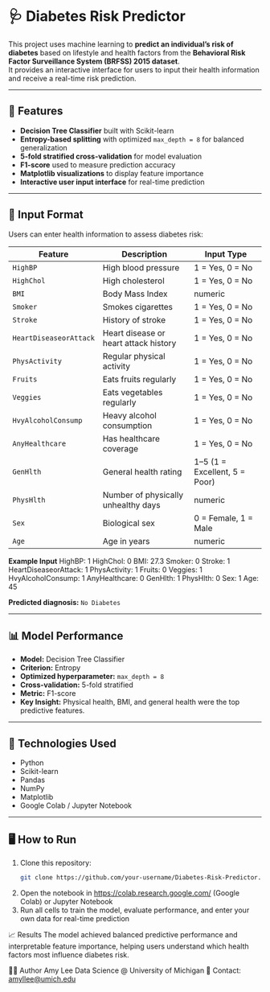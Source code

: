 # 🩺 Diabetes Risk Predictor
This project uses machine learning to **predict an individual’s risk of diabetes** based on lifestyle and health factors from the **Behavioral Risk Factor Surveillance System (BRFSS) 2015 dataset**.  
It provides an interactive interface for users to input their health information and receive a real-time risk prediction.

---

## 🚀 Features
- **Decision Tree Classifier** built with Scikit-learn  
- **Entropy-based splitting** with optimized `max_depth = 8` for balanced generalization  
- **5-fold stratified cross-validation** for model evaluation  
- **F1-score** used to measure prediction accuracy  
- **Matplotlib visualizations** to display feature importance  
- **Interactive user input interface** for real-time prediction

---

## 🧩 Input Format
Users can enter health information to assess diabetes risk:

| Feature | Description | Input Type |
|----------|--------------|------------|
| `HighBP` | High blood pressure | 1 = Yes, 0 = No |
| `HighChol` | High cholesterol | 1 = Yes, 0 = No |
| `BMI` | Body Mass Index | numeric |
| `Smoker` | Smokes cigarettes | 1 = Yes, 0 = No |
| `Stroke` | History of stroke | 1 = Yes, 0 = No |
| `HeartDiseaseorAttack` | Heart disease or heart attack history | 1 = Yes, 0 = No |
| `PhysActivity` | Regular physical activity | 1 = Yes, 0 = No |
| `Fruits` | Eats fruits regularly | 1 = Yes, 0 = No |
| `Veggies` | Eats vegetables regularly | 1 = Yes, 0 = No |
| `HvyAlcoholConsump` | Heavy alcohol consumption | 1 = Yes, 0 = No |
| `AnyHealthcare` | Has healthcare coverage | 1 = Yes, 0 = No |
| `GenHlth` | General health rating | 1–5 (1 = Excellent, 5 = Poor) |
| `PhysHlth` | Number of physically unhealthy days | numeric |
| `Sex` | Biological sex | 0 = Female, 1 = Male |
| `Age` | Age in years | numeric |

**Example Input**
HighBP: 1
HighChol: 0
BMI: 27.3
Smoker: 0
Stroke: 1
HeartDiseaseorAttack: 1
PhysActivity: 1
Fruits: 0
Veggies: 1
HvyAlcoholConsump: 1
AnyHealthcare: 0
GenHlth: 1
PhysHlth: 0
Sex: 1
Age: 45

**Predicted diagnosis:** `No Diabetes`

---

## 📊 Model Performance
- **Model:** Decision Tree Classifier  
- **Criterion:** Entropy  
- **Optimized hyperparameter:** `max_depth = 8`  
- **Cross-validation:** 5-fold stratified  
- **Metric:** F1-score  
- **Key Insight:** Physical health, BMI, and general health were the top predictive features.

---

## 🧰 Technologies Used
- Python  
- Scikit-learn  
- Pandas  
- NumPy  
- Matplotlib  
- Google Colab / Jupyter Notebook  

---

## 🖥️ How to Run
1. Clone this repository:
   ```bash
   git clone https://github.com/your-username/Diabetes-Risk-Predictor.git

2. Open the notebook in https://colab.research.google.com/ (Google Colab) or Jupyter Notebook
3. Run all cells to train the model, evaluate performance, and enter your own data for real-time prediction

📈 Results
The model achieved balanced predictive performance and interpretable feature importance, helping users understand which health factors most influence diabetes risk.

👩‍💻 Author
Amy Lee
Data Science @ University of Michigan
📧 Contact: amyllee@umich.edu